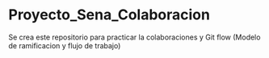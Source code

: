 # Proyecto_Sena_Colaboracion
Se crea este repositorio para practicar la colaboraciones y Git  flow (Modelo de ramificacion y flujo de trabajo)
